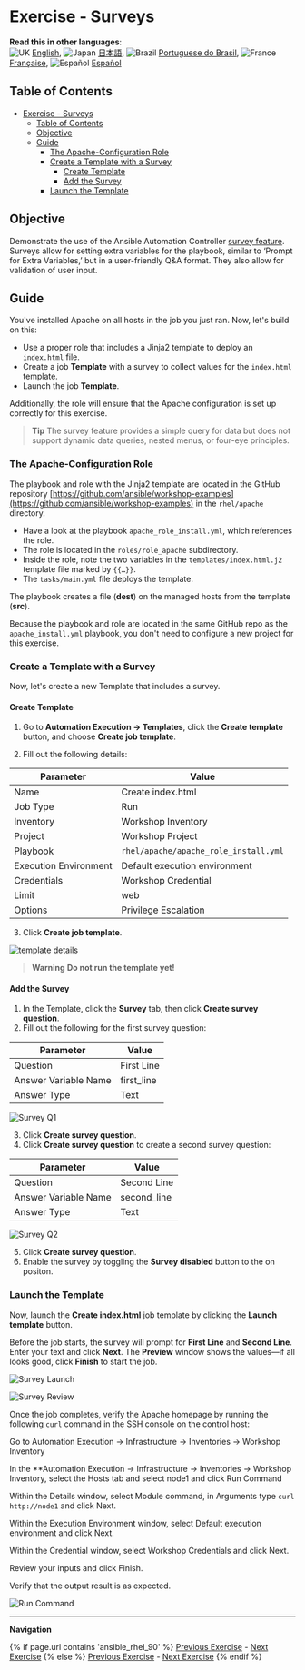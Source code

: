 # Exercise - Surveys

**Read this in other languages**:
<br>![UK](../../../images/uk.png) [English](README.md), ![Japan](../../../images/japan.png) [日本語](README.ja.md), ![Brazil](../../../images/brazil.png) [Portuguese do Brasil](README.pt-br.md), ![France](../../../images/fr.png) [Française](README.fr.md), ![Español](../../../images/col.png) [Español](README.es.md)

## Table of Contents

- [Exercise - Surveys](#exercise---surveys)
  - [Table of Contents](#table-of-contents)
  - [Objective](#objective)
  - [Guide](#guide)
    - [The Apache-Configuration Role](#the-apache-configuration-role)
    - [Create a Template with a Survey](#create-a-template-with-a-survey)
      - [Create Template](#create-template)
      - [Add the Survey](#add-the-survey)
    - [Launch the Template](#launch-the-template)

## Objective

Demonstrate the use of the Ansible Automation Controller [survey feature](https://docs.redhat.com/en/documentation/red_hat_ansible_automation_platform/latest/html/using_automation_execution/controller-job-templates#controller-surveys-in-job-templates). Surveys allow for setting extra variables for the playbook, similar to ‘Prompt for Extra Variables,’ but in a user-friendly Q&A format. They also allow for validation of user input.

## Guide

You've installed Apache on all hosts in the job you just ran. Now, let's build on this:

- Use a proper role that includes a Jinja2 template to deploy an `index.html` file.
- Create a job **Template** with a survey to collect values for the `index.html` template.
- Launch the job **Template**.

Additionally, the role will ensure that the Apache configuration is set up correctly for this exercise.

> **Tip**
> The survey feature provides a simple query for data but does not support dynamic data queries, nested menus, or four-eye principles.

### The Apache-Configuration Role

The playbook and role with the Jinja2 template are located in the GitHub repository [https://github.com/ansible/workshop-examples](https://github.com/ansible/workshop-examples) in the `rhel/apache` directory.

- Have a look at the playbook `apache_role_install.yml`, which references the role.
- The role is located in the `roles/role_apache` subdirectory.
- Inside the role, note the two variables in the `templates/index.html.j2` template file marked by `{{…​}}`.
- The `tasks/main.yml` file deploys the template.

The playbook creates a file (**dest**) on the managed hosts from the template (**src**).

Because the playbook and role are located in the same GitHub repo as the `apache_install.yml` playbook, you don't need to configure a new project for this exercise.


### Create a Template with a Survey

Now, let's create a new Template that includes a survey.

#### Create Template

1. Go to **Automation Execution → Templates**, click the **Create template** button, and choose **Create job template**.

2. Fill out the following details:

| Parameter                  | Value                           |
|-----------------------------|---------------------------------|
| Name                        | Create index.html               |
| Job Type                    | Run                             |
| Inventory                   | Workshop Inventory              |
| Project                     | Workshop Project                |
| Playbook                    | `rhel/apache/apache_role_install.yml` |
| Execution Environment        | Default execution environment   |
| Credentials                 | Workshop Credential             |
| Limit                       | web                             |
| Options                     | Privilege Escalation            |

3. Click **Create job template**.

![template details](images/template_details.png)

> **Warning**
> **Do not run the template yet!**

#### Add the Survey

1. In the Template, click the **Survey** tab, then click **Create survey question**.
2. Fill out the following for the first survey question:

| Parameter                  | Value           |
|-----------------------------|-----------------|
| Question                    | First Line      |
| Answer Variable Name        | first_line      |
| Answer Type                 | Text            |

![Survey Q1](images/survey_q1.png)

3. Click **Create survey question**.
4. Click **Create survey question** to create a second survey question:

| Parameter                  | Value           |
|-----------------------------|-----------------|
| Question                    | Second Line     |
| Answer Variable Name        | second_line     |
| Answer Type                 | Text            |

![Survey Q2](images/survey_q2.png)

5. Click **Create survey question**.
6. Enable the survey by toggling the **Survey disabled** button to the on positon.

### Launch the Template

Now, launch the **Create index.html** job template by clicking the **Launch template** button.

Before the job starts, the survey will prompt for **First Line** and **Second Line**. Enter your text and click **Next**. The **Preview** window shows the values—if all looks good, click **Finish** to start the job.

![Survey Launch](images/survey_launch.png)

![Survey Review](images/survey_review.png)

Once the job completes, verify the Apache homepage by running the following `curl` command in the SSH console on the control host:

Go to Automation Execution → Infrastructure → Inventories → Workshop Inventory

In the **Automation Execution → Infrastructure → Inventories → Workshop Inventory, select the Hosts tab and select node1 and click Run Command

Within the Details window, select Module command, in Arguments type `curl http://node1` and click Next.

Within the Execution Environment window, select Default execution environment and click Next.

Within the Credential window, select Workshop Credentials and click Next.

Review your inputs and click Finish.

Verify that the output result is as expected.


![Run Command](images/run_command.png)

---
**Navigation**
<br>

{% if page.url contains 'ansible_rhel_90' %}
[Previous Exercise](../4-variables) - [Next Exercise](../../ansible_rhel_90/6-system-roles/)
{% else %}
[Previous Exercise](../2.4-workflows/) - [Next Exercise](../2.6-rbac/)
{% endif %}
